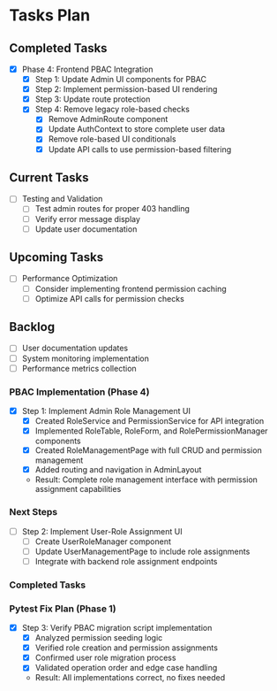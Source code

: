 # Tasks Plan

## Completed Tasks
- [x] Phase 4: Frontend PBAC Integration
  - [x] Step 1: Update Admin UI components for PBAC
  - [x] Step 2: Implement permission-based UI rendering
  - [x] Step 3: Update route protection
  - [x] Step 4: Remove legacy role-based checks
    - [x] Remove AdminRoute component
    - [x] Update AuthContext to store complete user data
    - [x] Remove role-based UI conditionals
    - [x] Update API calls to use permission-based filtering

## Current Tasks
- [ ] Testing and Validation
  - [ ] Test admin routes for proper 403 handling
  - [ ] Verify error message display
  - [ ] Update user documentation

## Upcoming Tasks
- [ ] Performance Optimization
  - [ ] Consider implementing frontend permission caching
  - [ ] Optimize API calls for permission checks

## Backlog
- [ ] User documentation updates
- [ ] System monitoring implementation
- [ ] Performance metrics collection

### PBAC Implementation (Phase 4)
- [x] Step 1: Implement Admin Role Management UI
  - [x] Created RoleService and PermissionService for API integration
  - [x] Implemented RoleTable, RoleForm, and RolePermissionManager components
  - [x] Created RoleManagementPage with full CRUD and permission management
  - [x] Added routing and navigation in AdminLayout
  - Result: Complete role management interface with permission assignment capabilities

### Next Steps
- [ ] Step 2: Implement User-Role Assignment UI
  - [ ] Create UserRoleManager component
  - [ ] Update UserManagementPage to include role assignments
  - [ ] Integrate with backend role assignment endpoints

### Completed Tasks

### Pytest Fix Plan (Phase 1)
- [x] Step 3: Verify PBAC migration script implementation
  - [x] Analyzed permission seeding logic
  - [x] Verified role creation and permission assignments
  - [x] Confirmed user role migration process
  - [x] Validated operation order and edge case handling
  - Result: All implementations correct, no fixes needed 